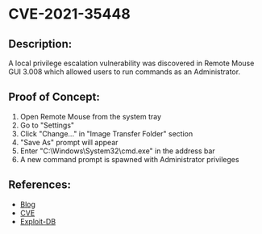 # CVE-2021-35448

## Description:
A local privilege escalation vulnerability was discovered in Remote Mouse GUI 3.008 which allowed users to run commands as an Administrator.

## Proof of Concept:
1. Open Remote Mouse from the system tray
2. Go to "Settings"
3. Click "Change..." in "Image Transfer Folder" section
4. "Save As" prompt will appear
5. Enter "C:\Windows\System32\cmd.exe" in the address bar
6. A new command prompt is spawned with Administrator privileges

## References:
- [Blog](https://deathflash1411.github.io/blog/cve-2021-35448)
- [CVE](https://www.cve.org/CVERecord?id=CVE-2021-35448)
- [Exploit-DB](https://www.exploit-db.com/exploits/50047)